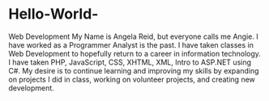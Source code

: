 # Hello-World-
Web Development 
My Name is Angela Reid, but everyone calls me Angie.  I have worked as a Programmer Analyst is the past.
I have taken classes in Web Development to hopefully return to a career in information technology.  I
have taken PHP, JavaScript, CSS, XHTML, XML, Intro to ASP.NET using C#.  My desire is to continue learning
and improving my skills by expanding on projects I did in class, working on volunteer projects, and creating 
new development.
